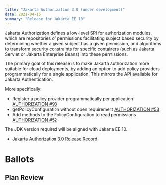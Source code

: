 ```yaml
---
title: "Jakarta Authorization 3.0 (under development)"
date: 2021-04-15
summary: "Release for Jakarta EE 10"
---
```

Jakarta Authorization defines a low-level SPI for authorization modules, which are repositories of permissions
facilitating subject based security by determining whether a given subject has a given permission, and algorithms
to transform security constraints for specific containers (such as Jakarta Servlet or Jakarta Enterprise Beans) into
these permissions.

The primary goal of this release is to make Jakarta Authorization more suitable for cloud deployments, by adding an option to add policy providers programmatically for a single application. This mirrors the API available for Jakarta Authentication.

More specifically:

* Register a policy provider programmatically per application [AUTHORIZATION #98](https://github.com/eclipse-ee4j/authorization/issues/98)
* getPolicyConfiguration without open requirement [AUTHORIZATION #53](https://github.com/eclipse-ee4j/authorization/issues/53)
* Add methods to the PolicyConfiguration to read permissions [AUTHORIZATION #52](https://github.com/eclipse-ee4j/authorization/issues/52)

The JDK version required will be aligned with Jakarta EE 10.

* [Jakarta Authorization 3.0 Release Record](https://projects.eclipse.org/projects/ee4j.jacc/releases/3.0)

# Ballots

## Plan Review
<!--
The Specification Committee Ballot concluded successfully on 2021-xx-xx with the following results.

| Representative                                 | Representative for: | Vote |
|------------------------------------------------|---------------------|------|
| Kenji Kazumura                                 | Fujitsu             |      |
| Dan Bandera, Kevin Sutter                      | IBM                 |      |
| Ed Bratt, Dmitry Kornilov                      | Oracle              |      |
| Andrew Pielage, Matt Gill                      | Payara              |      |
| Scott Stark, Mark Little                       | Red Hat             |      |
| David Blevins, Jean-Louis Monteiro             | Tomitribe           |      |
| Ivar Grimstad                                  | EE4J PMC            |      |
| Marcelo Ancelmo, Martijn Verburg               | Participant Members |      |
| Werner Keil                                    | Committer Members   |      |
| Scott (Congquan) Wang                          | Enterprise Members  |      |
|                                                | Total               |      |

The ballot was run in the [jakarta.ee-spec mailing list]()
-->